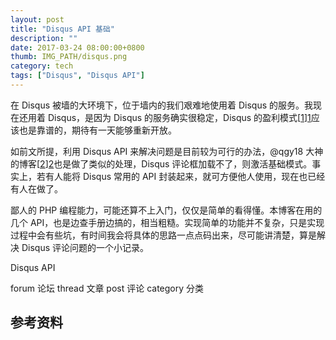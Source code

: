```yaml
---
layout: post
title: "Disqus API 基础"
description: ""
date: 2017-03-24 08:00:00+0800
thumb: IMG_PATH/disqus.png
category: tech
tags: ["Disqus", "Disqus API"]
---
```


在 Disqus 被墙的大环境下，位于墙内的我们艰难地使用着 Disqus 的服务。我现在还用着 Disqus，是因为 Disqus 的服务确实很稳定，Disqus 的盈利模式[[1]][1]应该也是靠谱的，期待有一天能够重新开放。

如前文所提，利用 Disqus API 来解决问题是目前较为可行的办法，@qgy18 大神的博客[[2]][2]也是做了类似的处理，Disqus 评论框加载不了，则激活基础模式。事实上，若有人能将 Disqus 常用的 API 封装起来，就可方便他人使用，现在也已经有人在做了。

鄙人的 PHP 编程能力，可能还算不上入门，仅仅是简单的看得懂。本博客在用的几个 API，也是边查手册边搞的，相当粗糙。实现简单的功能并不复杂，只是实现过程中会有些坑，有时间我会将具体的思路一点点码出来，尽可能讲清楚，算是解决 Disqus 评论问题的一个小记录。

Disqus API

forum 论坛
thread 文章
post 评论
category 分类

## 参考资料

[1]: https://disqus.com/home/discussion/androidpolice/join_us_for_an_ama_with_disqus_at_11am_pst/#comment-2649731809 "We make money through a few different ways"
[2]: https://imququ.com "JerryQu 的小站"
